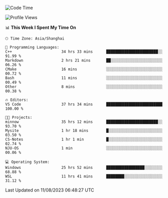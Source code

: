 <!--START_SECTION:waka-->
![Code Time](http://img.shields.io/badge/Code%20Time-1%2C146%20hrs%2027%20mins-blue)

![Profile Views](http://img.shields.io/badge/Profile%20Views-1-blue)

📊 **This Week I Spent My Time On** 

```text
🕑︎ Time Zone: Asia/Shanghai

💬 Programming Languages: 
C++                      34 hrs 33 mins      ███████████████████████░░   91.99 % 
Markdown                 2 hrs 21 mins       ██░░░░░░░░░░░░░░░░░░░░░░░   06.26 % 
CMake                    16 mins             ░░░░░░░░░░░░░░░░░░░░░░░░░   00.72 % 
Bash                     11 mins             ░░░░░░░░░░░░░░░░░░░░░░░░░   00.49 % 
Other                    8 mins              ░░░░░░░░░░░░░░░░░░░░░░░░░   00.38 % 

🔥 Editors: 
VS Code                  37 hrs 34 mins      █████████████████████████   100.00 % 

🐱‍💻 Projects: 
minnow                   35 hrs 12 mins      ███████████████████████░░   93.70 % 
Mysite                   1 hr 18 mins        █░░░░░░░░░░░░░░░░░░░░░░░░   03.50 % 
CS-Notes                 1 hr 1 min          █░░░░░░░░░░░░░░░░░░░░░░░░   02.74 % 
NJU-OS                   1 min               ░░░░░░░░░░░░░░░░░░░░░░░░░   00.06 % 

💻 Operating System: 
Windows                  25 hrs 52 mins      █████████████████░░░░░░░░   68.88 % 
WSL                      11 hrs 41 mins      ████████░░░░░░░░░░░░░░░░░   31.12 % 
```


 Last Updated on 11/08/2023 06:48:27 UTC
<!--END_SECTION:waka-->